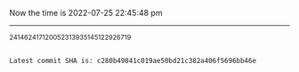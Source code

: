 Now the time is 2022-07-25 22:45:48 pm

---

<small>241462417120052313935145122926719</small>

```txt

Latest commit SHA is: c280b49841c019ae50bd21c382a406f5696bb46e
```
